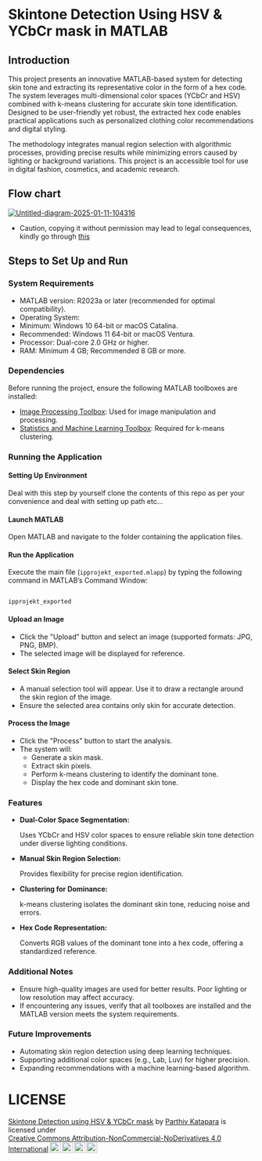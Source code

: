 # Skintone Detection Using HSV & YCbCr mask in MATLAB 
## Introduction
This project presents an innovative MATLAB-based system for detecting skin tone and extracting its representative color in the form of a hex code. The system leverages multi-dimensional color spaces (YCbCr and HSV) combined with k-means clustering for accurate skin tone identification. Designed to be user-friendly yet robust, the extracted hex code enables practical applications such as personalized clothing color recommendations and digital styling.

The methodology integrates manual region selection with algorithmic processes, providing precise results while minimizing errors caused by lighting or background variations. This project is an accessible tool for use in digital fashion, cosmetics, and academic research.
## Flow chart
<a href="https://ibb.co/br7XYfK"><img src="https://i.ibb.co/4jJpCQV/Untitled-diagram-2025-01-11-104316.png" alt="Untitled-diagram-2025-01-11-104316" border="0"></a>
- Caution, copying it without permission may lead to legal consequences, kindly go through [this](https://github.com/PN-Projects/Skintone_detection_using_MATLAB/tree/main?tab=License-1-ov-file#readme)
## Steps to Set Up and Run
### System Requirements
- MATLAB version: R2023a or later (recommended for optimal compatibility).
- Operating System:
- Minimum: Windows 10 64-bit or macOS Catalina.
- Recommended: Windows 11 64-bit or macOS Ventura.
- Processor: Dual-core 2.0 GHz or higher.
- RAM: Minimum 4 GB; Recommended 8 GB or more.
### Dependencies
Before running the project, ensure the following MATLAB toolboxes are installed:

- [Image Processing Toolbox](https://in.mathworks.com/products/image-processing.html): Used for image manipulation and processing.
- [Statistics and Machine Learning Toolbox](https://in.mathworks.com/products/statistics.html): Required for k-means clustering.
  
### Running the Application

<h4>Setting Up Environment </h4>
Deal with this step by yourself 
clone the contents of this repo as per your convenience and deal with setting up path etc...

<h4>Launch MATLAB</h4>
<p>Open MATLAB and navigate to the folder containing the application files.</p>

<h4>Run the Application</h4>
<p>Execute the main file (<code>ipprojekt_exported.mlapp</code>) by typing the following command in MATLAB’s Command Window:</p>
<pre><code>
ipprojekt_exported
</code></pre>

<h4>Upload an Image</h4>
<ul>
  <li>Click the "Upload" button and select an image (supported formats: JPG, PNG, BMP).</li>
  <li>The selected image will be displayed for reference.</li>
</ul>

<h4>Select Skin Region</h4>
<ul>
  <li>A manual selection tool will appear. Use it to draw a rectangle around the skin region of the image.</li>
  <li>Ensure the selected area contains only skin for accurate detection.</li>
</ul>

<h4>Process the Image</h4>
<ul>
  <li>Click the "Process" button to start the analysis.</li>
  <li>The system will:
    <ul>
      <li>Generate a skin mask.</li>
      <li>Extract skin pixels.</li>
      <li>Perform k-means clustering to identify the dominant tone.</li>
      <li>Display the hex code and dominant skin tone.</li>
    </ul>
  </li>
</ul>


### Features

<ul>
  <li><strong>Dual-Color Space Segmentation:</strong>
    <p>Uses YCbCr and HSV color spaces to ensure reliable skin tone detection under diverse lighting conditions.</p>
  </li>
  <li><strong>Manual Skin Region Selection:</strong>
    <p>Provides flexibility for precise region identification.</p>
  </li>
  <li><strong>Clustering for Dominance:</strong>
    <p>k-means clustering isolates the dominant skin tone, reducing noise and errors.</p>
  </li>
  <li><strong>Hex Code Representation:</strong>
    <p>Converts RGB values of the dominant tone into a hex code, offering a standardized reference.</p>
  </li>
</ul>

### Additional Notes 

<ul>
  <li>Ensure high-quality images are used for better results. Poor lighting or low resolution may affect accuracy.</li>
  <li>If encountering any issues, verify that all toolboxes are installed and the MATLAB version meets the system requirements.</li>
</ul>

### Future Improvements
<ul>
  <li>Automating skin region detection using deep learning techniques.</li>
  <li>Supporting additional color spaces (e.g., Lab, Luv) for higher precision.</li>
  <li>Expanding recommendations with a machine learning-based algorithm.</li>
</ul>


# LICENSE
<p xmlns:cc="http://creativecommons.org/ns#" xmlns:dct="http://purl.org/dc/terms/"><a property="dct:title" rel="cc:attributionURL" href="https://github.com/PN-Projects/Skintone_detection_using_MATLAB">Skintone Detection using HSV & YCbCr mask</a> by <a rel="cc:attributionURL dct:creator" property="cc:attributionName" href="https://github.com/satyanandatripathi">Parthiv Katapara</a> is licensed under <a href="https://creativecommons.org/licenses/by-nc-nd/4.0/?ref=chooser-v1" target="_blank" rel="license noopener noreferrer" style="display:inline-block;">Creative Commons Attribution-NonCommercial-NoDerivatives 4.0 International<img style="height:22px!important;margin-left:3px;vertical-align:text-bottom;" src="https://mirrors.creativecommons.org/presskit/icons/cc.svg?ref=chooser-v1" alt=""><img style="height:22px!important;margin-left:3px;vertical-align:text-bottom;" src="https://mirrors.creativecommons.org/presskit/icons/by.svg?ref=chooser-v1" alt=""><img style="height:22px!important;margin-left:3px;vertical-align:text-bottom;" src="https://mirrors.creativecommons.org/presskit/icons/nc.svg?ref=chooser-v1" alt=""><img style="height:22px!important;margin-left:3px;vertical-align:text-bottom;" src="https://mirrors.creativecommons.org/presskit/icons/nd.svg?ref=chooser-v1" alt=""></a></p>

